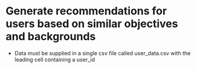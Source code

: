 # Generate recommendations for users based on similar objectives and backgrounds
- Data must be supplied in a single csv file called user_data.csv with the leading cell containing a user_id
